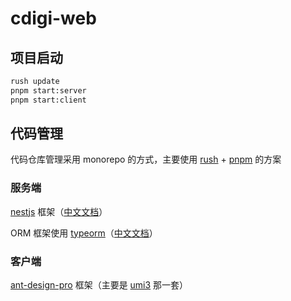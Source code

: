 # cdigi-web

## 项目启动

```bash
rush update
pnpm start:server
pnpm start:client
```

## 代码管理

代码仓库管理采用 monorepo 的方式，主要使用 [rush](https://rushjs.io/zh-cn/pages/intro/get_started/) + [pnpm](https://pnpm.io/zh/installation) 的方案

### 服务端

[nestjs](https://docs.nestjs.com/first-steps 'nestjs') 框架（[中文文档](https://docs.nestjs.cn/8/firststeps?id=%e8%bf%90%e8%a1%8c%e5%ba%94%e7%94%a8%e7%a8%8b%e5%ba%8f)）

ORM 框架使用 [typeorm](https://typeorm.io/migrations)（[中文文档](https://typeorm.biunav.com/zh/#%E5%AE%89%E8%A3%85)）

### 客户端

[ant-design-pro](https://pro.ant.design/zh-CN/docs/getting-started/ 'nestjs') 框架（主要是 [umi3](https://v3.umijs.org/zh-CN/docs/getting-started) 那一套）
